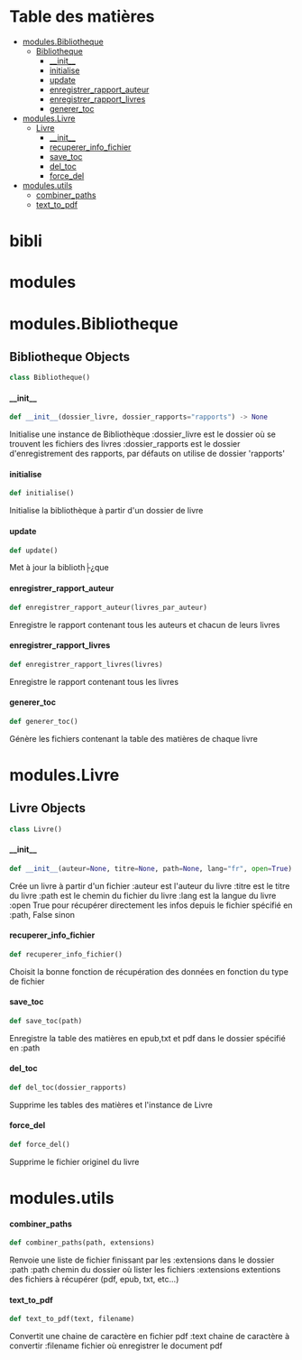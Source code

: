 ﻿# Table des matières

* [modules.Bibliotheque](#modules.Bibliotheque)
  * [Bibliotheque](#modules.Bibliotheque.Bibliotheque)
    * [\_\_init\_\_](#modules.Bibliotheque.Bibliotheque.__init__)
    * [initialise](#modules.Bibliotheque.Bibliotheque.initialise)
    * [update](#modules.Bibliotheque.Bibliotheque.update)
    * [enregistrer\_rapport\_auteur](#modules.Bibliotheque.Bibliotheque.enregistrer_rapport_auteur)
    * [enregistrer\_rapport\_livres](#modules.Bibliotheque.Bibliotheque.enregistrer_rapport_livres)
    * [generer\_toc](#modules.Bibliotheque.Bibliotheque.generer_toc)
* [modules.Livre](#modules.Livre)
  * [Livre](#modules.Livre.Livre)
    * [\_\_init\_\_](#modules.Livre.Livre.__init__)
    * [recuperer\_info\_fichier](#modules.Livre.Livre.recuperer_info_fichier)
    * [save\_toc](#modules.Livre.Livre.save_toc)
    * [del\_toc](#modules.Livre.Livre.del_toc)
    * [force\_del](#modules.Livre.Livre.force_del)
* [modules.utils](#modules.utils)
  * [combiner\_paths](#modules.utils.combiner_paths)
  * [text\_to\_pdf](#modules.utils.text_to_pdf)

<a id="bibli"></a>

# bibli

<a id="modules"></a>

# modules

<a id="modules.Bibliotheque"></a>

# modules.Bibliotheque

<a id="modules.Bibliotheque.Bibliotheque"></a>

## Bibliotheque Objects

```python
class Bibliotheque()
```

<a id="modules.Bibliotheque.Bibliotheque.__init__"></a>

#### \_\_init\_\_

```python
def __init__(dossier_livre, dossier_rapports="rapports") -> None
```

Initialise une instance de Bibliothèque
:dossier_livre est le dossier où se trouvent les fichiers des livres
:dossier_rapports est le dossier d'enregistrement des rapports, par défauts on utilise de dossier 'rapports'

<a id="modules.Bibliotheque.Bibliotheque.initialise"></a>

#### initialise

```python
def initialise()
```

Initialise la bibliothèque à partir d'un dossier de livre

<a id="modules.Bibliotheque.Bibliotheque.update"></a>

#### update

```python
def update()
```

Met à jour la biblioth├¿que

<a id="modules.Bibliotheque.Bibliotheque.enregistrer_rapport_auteur"></a>

#### enregistrer\_rapport\_auteur

```python
def enregistrer_rapport_auteur(livres_par_auteur)
```

Enregistre le rapport contenant tous les auteurs et chacun de leurs livres

<a id="modules.Bibliotheque.Bibliotheque.enregistrer_rapport_livres"></a>

#### enregistrer\_rapport\_livres

```python
def enregistrer_rapport_livres(livres)
```

Enregistre le rapport contenant tous les livres

<a id="modules.Bibliotheque.Bibliotheque.generer_toc"></a>

#### generer\_toc

```python
def generer_toc()
```

Génère les fichiers contenant la table des matières de chaque livre

<a id="modules.Livre"></a>

# modules.Livre

<a id="modules.Livre.Livre"></a>

## Livre Objects

```python
class Livre()
```

<a id="modules.Livre.Livre.__init__"></a>

#### \_\_init\_\_

```python
def __init__(auteur=None, titre=None, path=None, lang="fr", open=True) -> None
```

Crée un livre à partir d'un fichier
:auteur est l'auteur du livre
:titre est le titre du livre
:path est le chemin du fichier du livre
:lang est la langue du livre
:open True pour récupérer directement les infos depuis le fichier spécifié en :path, False sinon

<a id="modules.Livre.Livre.recuperer_info_fichier"></a>

#### recuperer\_info\_fichier

```python
def recuperer_info_fichier()
```

Choisit la bonne fonction de récupération des données en fonction du type de fichier

<a id="modules.Livre.Livre.save_toc"></a>

#### save\_toc

```python
def save_toc(path)
```

Enregistre la table des matières en epub,txt et pdf dans le dossier spécifié en :path

<a id="modules.Livre.Livre.del_toc"></a>

#### del\_toc

```python
def del_toc(dossier_rapports)
```

Supprime les tables des matières et l'instance de Livre

<a id="modules.Livre.Livre.force_del"></a>

#### force\_del

```python
def force_del()
```

Supprime le fichier originel du livre

<a id="modules.utils"></a>

# modules.utils

<a id="modules.utils.combiner_paths"></a>

#### combiner\_paths

```python
def combiner_paths(path, extensions)
```

Renvoie une liste de fichier finissant par les :extensions dans le dossier :path
:path chemin du dossier où lister les fichiers
:extensions extentions des fichiers à récupérer (pdf, epub, txt, etc...)

<a id="modules.utils.text_to_pdf"></a>

#### text\_to\_pdf

```python
def text_to_pdf(text, filename)
```

Convertit une chaine de caractère en fichier pdf
:text chaine de caractère à convertir
:filename fichier où enregistrer le document pdf

